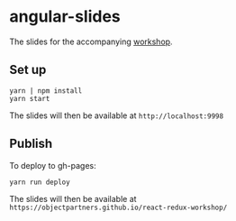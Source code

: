 # angular-slides

The slides for the accompanying [workshop][workshop].

## Set up

```
yarn | npm install
yarn start
```

The slides will then be available at `http://localhost:9998`

## Publish

To deploy to gh-pages:

```
yarn run deploy
```

The slides will then be available at `https://objectpartners.github.io/react-redux-workshop/`

[workshop]: https://github.com/objectpartners/react-redux-workshop/
